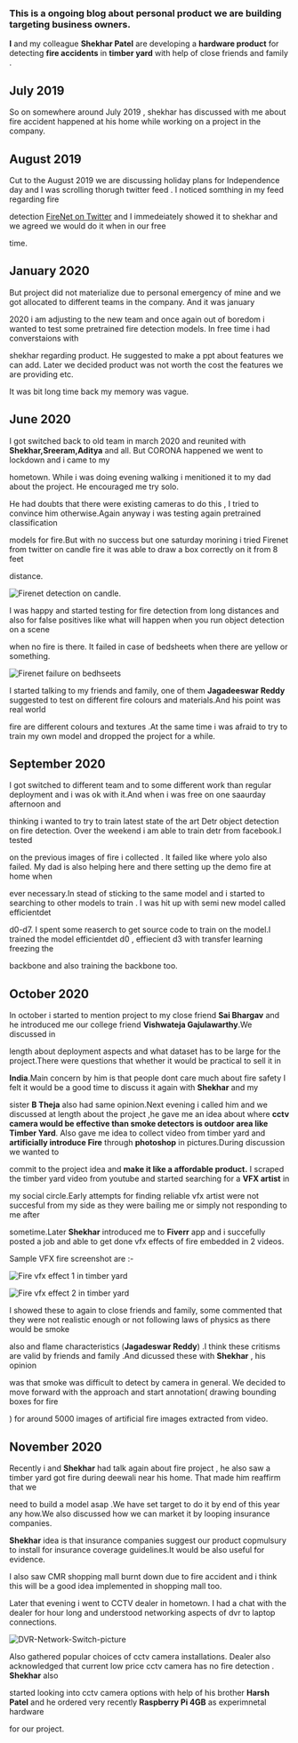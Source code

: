 
### This is a ongoing blog about personal product we are building targeting business owners. 

**I** and my colleague **Shekhar Patel**  are developing a **hardware product** for detecting **fire accidents** in  **timber yard**  with help of close friends and family .

## July 2019

So on somewhere around July 2019 , shekhar has discussed with me about fire accident happened at his home while working on a project in the company.

## August 2019

Cut to the August 2019 we are discussing holiday plans for Independence day and I was scrolling thorugh twitter feed . I noticed somthing in  my feed regarding fire 

detection [FireNet on Twitter](https://twitter.com/OlafenwaMoses/status/1163776222993801217?s=20) and I immedeiately showed it to shekhar and we agreed  we would do it when in our free 

time. 


## January 2020 

But project did not materialize due to personal emergency of mine  and we got allocated to different teams in the company. And it was january 

2020 i am adjusting to the new team and once again out of boredom i wanted to test some pretrained fire detection models. In free time i had converstaions with 

shekhar regarding product. He suggested to make a ppt about features we can add. Later we  decided product was not worth the cost the features we are providing etc.

It was bit long time back my memory was vague.

## June 2020

I got switched back to old team in march 2020 and reunited with **Shekhar,Sreeram,Aditya** and all. But CORONA happened  we went to lockdown and i came to my 

hometown. While i was doing evening walking i menitioned it to my dad about the project. He encouraged me try solo.

He had doubts that there were existing  cameras to do this , I tried to convince him otherwise.Again  anyway i was testing  again pretrained classification 

models for fire.But  with no success but one saturday morining  i tried Firenet from twitter on candle fire it was able to draw a box correctly on it from 8 feet 

distance.

![Firenet detection on candle](https://github.com/papasanimohansrinivas/papasanimohansrinivas.github.io/raw/master/images/08_08_2020_2.jpg). 

I was happy and started testing for fire detection from long distances and also for false positives like what will happen when you run object detection on a scene 

when  no fire is there. It failed in case of bedsheets when there are yellow or something.

![Firenet failure on bedhseets](https://github.com/papasanimohansrinivas/papasanimohansrinivas.github.io/raw/master/images/08_08_2020_1.jpg)

I started talking to my friends and family, one of them  **Jagadeeswar Reddy** suggested to test on different fire colours and materials.And his point was real world 

fire are different colours and textures .At the same time i was afraid  to try to train my own model and dropped the project for a while.


## September 2020

I got switched to different team and to some different work than regular deployment and i was ok with it.And when i was free on one saaurday afternoon and 

thinking i wanted to try to train latest state of the art Detr object detection on fire detection. Over the weekend i am able to train detr from facebook.I tested 

on the previous images of fire i collected . It failed like where yolo also failed. My dad is also helping here and there setting up the demo fire at home when 

ever necessary.In stead of sticking to the same model and i started to searching to other models to train . I was hit up with semi new model called efficientdet 

d0-d7. I spent some reaserch to get source code to train on the model.I trained the model efficientdet d0 , effiecient d3 with transfer learning freezing the 

backbone and also training the backbone too.


## October 2020

In october i started to mention project to  my close friend **Sai Bhargav** and he introduced me our college friend **Vishwateja Gajulawarthy**.We discussed in 

length about  deployment aspects and what  dataset has to be large for the project.There were questions that whether it would be practical  to sell  it in 

**India**.Main concern by him is that people dont care much about fire safety   I felt it  would be a good time to discuss it again  with **Shekhar** and my 

sister **B Theja**  also had same opinion.Next evening i called him and we discussed at length about the project ,he gave me an idea about where **cctv camera would be effective than smoke detectors is outdoor area like Timber Yard**. Also gave me idea  to collect video from timber yard and **artificially introduce Fire** through **photoshop** in pictures.During discussion  we wanted to 

commit to  the project idea and **make it like a affordable product.** I scraped the timber yard video from youtube  and started searching for a **VFX artist** in 

my social circle.Early attempts for finding reliable vfx artist were not succesful from my side as they were bailing me or simply not responding to me after 

sometime.Later **Shekhar** introduced me to **Fiverr** app and i succefully posted a job and able to get done vfx effects of fire embedded in 2 videos.

Sample VFX fire screenshot are :- 

![Fire vfx effect 1 in timber yard](https://github.com/papasanimohansrinivas/papasanimohansrinivas.github.io/raw/master/images/out-1062.jpg)

![Fire vfx effect 2 in timber yard](https://github.com/papasanimohansrinivas/papasanimohansrinivas.github.io/raw/master/images/out-1420.jpg)

 I showed these to again to close friends and family, some commented that they were not realistic enough or not following laws of physics as there would be smoke 
 
 also and flame characteristics (**Jagadeswar Reddy**) .I think these critisms are valid by friends and family .And dicussed these with **Shekhar** , his opinion 
 
 was that smoke was difficult to detect by camera in general. We decided to move forward with the approach and start annotation( drawing bounding boxes for fire  
 
 ) for around 5000 images of artificial fire images extracted from video.
 
 
## November 2020

 Recently i and **Shekhar** had  talk again about fire project , he also saw a timber yard got fire during deewali near his home. That made him reaffirm that we 
 
 need to build a model asap .We have set target to do it by end of this year any how.We also discussed how we can market it by looping insurance companies. 
 
 **Shekhar** idea is that  insurance companies suggest our product copmulsury to install for insurance coverage guidelines.It would be also useful for evidence.
 
 I also saw CMR shopping mall burnt down due to fire accident and i think this will be a good idea implemented in shopping mall too. 
 
 Later that evening i went to CCTV dealer in hometown. I had a chat with the dealer for hour long and understood networking aspects of dvr to laptop connections.
 
 ![DVR-Network-Switch-picture](https://github.com/papasanimohansrinivas/papasanimohansrinivas.github.io/raw/master/images/IMG-20201116-WA0001.jpg)
 
 Also gathered popular choices of cctv camera installations. Dealer also acknowledged that current low price  cctv camera has no fire detection . **Shekhar** also 
 
 started looking into cctv camera options with help of his brother  **Harsh Patel** and he ordered very recently **Raspberry Pi 4GB** as experimnetal hardware  
 
 for our project.
 
 
 
 
 
 

















